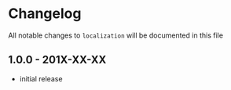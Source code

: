 # Changelog

All notable changes to `localization` will be documented in this file

## 1.0.0 - 201X-XX-XX

- initial release
